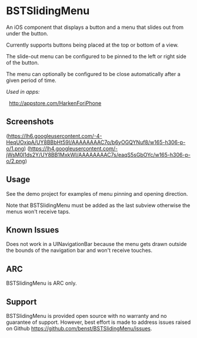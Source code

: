 BSTSlidingMenu
==============

An iOS component that displays a button and a menu that slides out from under the button.

Currently supports buttons being placed at the top or bottom of a view.

The slide-out menu can be configured to be pinned to the left or right side of the button.

The menu can optionally be configured to be close automatically after a given period of time.

*Used in apps:*

&nbsp;&nbsp;http://appstore.com/HarkenForiPhone

Screenshots
-----------
(https://lh6.googleusercontent.com/-4-HeqUOxjpA/UY8BBbHt59I/AAAAAAAAC7o/b6yOGQYNuf8/w165-h306-p-o/1.png) (https://lh4.googleusercontent.com/-jWsM0l1ds2Y/UY8BB1MxkWI/AAAAAAAAC7s/eaqS5sGbOYc/w165-h306-p-o/2.png)


Usage
-----

See the demo project for examples of menu pinning and opening direction.

Note that BSTSlidingMenu must be added as the last subview otherwise the menus won't receive taps.

Known Issues
------------

Does not work in a UINavigationBar because the menu gets drawn outside the bounds of the navigation bar and won't receive touches.

ARC
---

BSTSlidingMenu is ARC only.

Support
-------

BSTSlidingMenu is provided open source with no warranty and no guarantee of support. However, best effort is made to address issues raised on Github https://github.com/benst/BSTSlidingMenu/issues.


